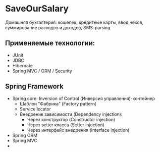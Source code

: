 # SaveOurSalary
Домашняя бухгалтерия: кошелёк, кредитные карты, ввод чеков, суммирование расходов и доходов, SMS-parsing

Применяемые технологии:
-----------------------
* JUnit
* JDBC
* Hibernate
* Spring MVC / ORM / Security

Spring Framework 
----------------
* Spring core: Inversion of Control (Инверсия управления)-контейнер
  * Шаблон "Фабрика" (Factory pattern)
  * Service locator
  * Внедрение зависимости (Dependency injection):
    * Через конструктор (Constructor injection)
    * Через setter класса (Setter injection)
    * Через интерфейс внедрения (Interface injection)
* Spring ORM
* Spring MVC
* 
